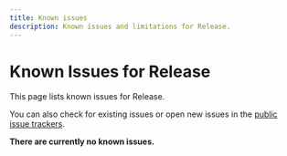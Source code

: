 ```yaml
---
title: Known issues
description: Known issues and limitations for Release.
---
```


# Known Issues for Release

This page lists known issues for Release.

You can also check for existing issues or open new issues in the [public issue trackers](https://github.com/animeshon/issue-tracker).

**There are currently no known issues.**
